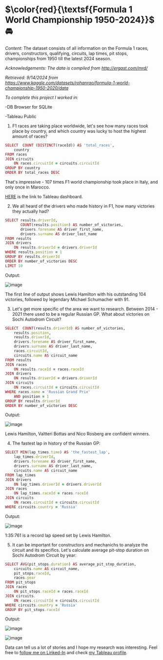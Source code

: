 # **$\color{red}{\textsf{Formula 1 World Championship 1950-2024}}$** :oncoming_automobile:

*Content:*
The dataset consists of all information on the Formula 1 races, drivers, constructors, qualifying, circuits, lap times, pit stops, championships from 1950 till the latest 2024 season.

_Acknowledgements: The data is compiled from http://ergast.com/mrd/_

_Retrieved: 9/14/2024 from https://www.kaggle.com/datasets/rohanrao/formula-1-world-championship-1950-2020/data_

*To complete this project I worked in:*

-DB Browser for SQLite

-Tableau Public


1. F1 races are taking place worldwide, let's see how many races took place by country, and which country was lucky to host the highest amount of races?

```ruby
SELECT  COUNT (DISTINCT(raceId)) AS 'total_races',
	country
FROM races
JOIN circuits
	ON races.circuitId = circuits.circuitId
GROUP BY country
ORDER BY total_races DESC
```

That's impressive - 107 times F1 world championship took place in Italy, and only once in Marocco.

[HERE](https://public.tableau.com/app/profile/nadia.usalko/viz/F1RussianGP/TotalF1RacesbyCountry1950-2024) is the link to Tableau dashboard.

2. We all heard of the drivers who made history in F1, how many victories they actually had?

```ruby
SELECT results.driverId,
       COUNT(results.position) AS number_of_victories,
       drivers.forename AS driver_first_name,
       drivers.surname AS driver_last_name
FROM results
JOIN drivers
	ON results.driverId = drivers.driverId
WHERE results.position = 1
GROUP BY results.driverId
ORDER BY number_of_victories DESC
LIMIT 10
```
Output:

![image](https://github.com/user-attachments/assets/b3300d89-819b-476f-80ee-6acc5ffa6e0d)

The first line of output shows Lewis Hamilton with his outstanding 104 victories, followed by legendary Michael Schumacher with 91.


3. Let's get more specific of the area we want to research. Between 2014 - 2021 there used to be a regular Russian GP. What about victories on Sochi Autodrom Circuit?
```ruby
SELECT  COUNT(results.driverId) AS number_of_victories,
	results.position,
	results.driverId,
	drivers.forename AS driver_first_name,
	drivers.surname AS driver_last_name,
	races.circuitId,
	circuits.name AS circuit_name
FROM results
JOIN races	
	ON results.raceId = races.raceId
JOIN drivers
	ON results.driverId = drivers.driverId
JOIN circuits
	ON races.circuitId = circuits.circuitId
WHERE races.name = 'Russian Grand Prix'
	AND position = 1
GROUP BY results.driverId
ORDER BY number_of_victories DESC
```
Output:

![image](https://github.com/user-attachments/assets/63913608-c6be-4f98-82cd-cb2b223fd677)

Lewis Hamilton, Valtteri Bottas and Nico Rosberg are confident winners.


4. The fastest lap in history of the Russian GP:
```ruby
SELECT MIN(lap_times.time) AS 'the_fastest_lap',
	lap_times.driverId,
	drivers.forename AS driver_first_name,
	drivers.surname AS driver_last_name,
	circuits.name AS circuit_name
FROM lap_times
JOIN drivers
	ON lap_times.driverId = drivers.driverId
JOIN races
	ON lap_times.raceId = races.raceId
JOIN circuits
	ON races.circuitId = circuits.circuitId
WHERE circuits.country = 'Russia'
```
Output:

![image](https://github.com/user-attachments/assets/70558945-a9cf-43b0-8a6c-043fa8163f1c)

1:35:761 is a record lap speed set by Lewis Hamilton.


5. It can be important for constructors and mechanichs to analyze the circuit and its specifics. Let's calculate average pit-stop duration on Sochi Autodrom Circuit by year:
```ruby
SELECT AVG(pit_stops.duration) AS average_pit_stop_duration,
	circuits.name AS circuit_name,
	pit_stops.raceId,
	races.year
FROM pit_stops
JOIN races
	ON pit_stops.raceId = races.raceId
JOIN circuits
	ON races.circuitId = circuits.circuitId
WHERE circuits.country = 'Russia'
GROUP BY pit_stops.raceId
```
Output:

![image](https://github.com/user-attachments/assets/00785a40-1cb5-4aea-82d9-f33a8922bdc0)

![image](https://github.com/user-attachments/assets/667058bb-d016-4e3e-9718-c65249f338a0)



Data can tell us a lot of stories and I hope my research was interesting. 
Feel free to [follow me on Linked-In](https://www.linkedin.com/in/Nadia-usalko/) and check [my Tableau profile](https://public.tableau.com/app/profile/nadezhda.usalko/vizzes).
